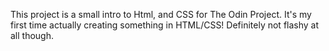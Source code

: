 This project is a small intro to Html, and CSS for The Odin Project. It's my first time actually creating something in HTML/CSS! Definitely not flashy at all though.

